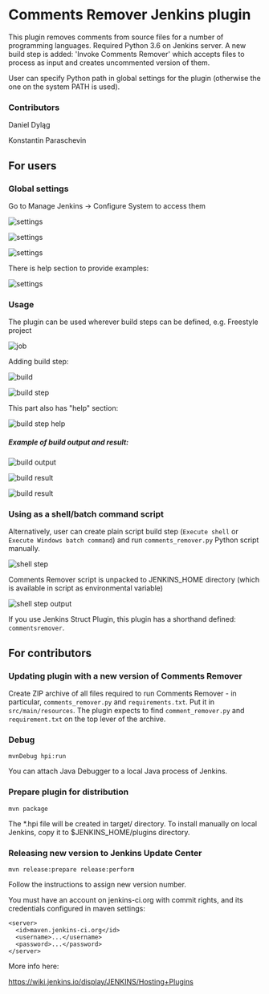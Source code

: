 # Comments Remover Jenkins plugin

This plugin removes comments from source files for a number of programming languages. Required Python 3.6 on Jenkins server.
A new build step is added: 'Invoke Comments Remover' which accepts files to process as input and creates uncommented
version of them. 

User can specify Python path in global settings for the plugin (otherwise the one on the system PATH is used).

### Contributors  

Daniel Dyląg

Konstantin Paraschevin

## For users

### Global settings

Go to Manage Jenkins -> Configure System to access them

![settings](https://user-images.githubusercontent.com/9072987/30342487-630f98ce-97fa-11e7-8076-e7c02ad494f2.png "Settings")

![settings](https://user-images.githubusercontent.com/9072987/30342530-814deb06-97fa-11e7-996f-a5020d6870aa.png "Settings")

![settings](https://user-images.githubusercontent.com/9072987/30513656-199cf8fc-9b07-11e7-99e7-5a8cf530e763.png "Settings")

There is help section to provide examples:

![settings](https://user-images.githubusercontent.com/9072987/30513578-1f1a5d5c-9b06-11e7-89c3-4297cec3147d.png "Settings")


### Usage

The plugin can be used wherever build steps can be defined, e.g. Freestyle project

![job](https://user-images.githubusercontent.com/9072987/30342535-8179a28c-97fa-11e7-8540-25d04aad24a9.png "Job")

Adding build step:

![build](https://user-images.githubusercontent.com/9072987/30342534-817803f0-97fa-11e7-98a0-da4f43bbcf30.png "Build")

![build step](https://user-images.githubusercontent.com/9072987/30342536-817a7f86-97fa-11e7-99a5-37e9f255f0b6.png "Build step")

This part also has "help" section:

![build step help](https://user-images.githubusercontent.com/9072987/30342537-81878802-97fa-11e7-8c8c-b64f20f2fb3e.png "Build step help")

##### Example of build output and result:

![build output](https://user-images.githubusercontent.com/9072987/30342538-81903aec-97fa-11e7-92dd-e5ad839d2a4c.png "Build output")

![build result](https://user-images.githubusercontent.com/9072987/30342539-819254c6-97fa-11e7-8a65-998198cc2657.png "Build result")

![build result](https://user-images.githubusercontent.com/9072987/30342540-81930aa6-97fa-11e7-85fa-7f934169025b.png "Build result")

### Using as a shell/batch command script
Alternatively, user can create plain script build step (`Execute shell` or `Execute Windows batch command`) and run `comments_remover.py` Python script
manually.

![shell step](https://user-images.githubusercontent.com/9072987/30379725-bf93011a-9897-11e7-992a-874f7880d5c5.jpg "Run shell build step")

Comments Remover script is unpacked to JENKINS_HOME directory (which is available in script as environmental variable)

![shell step output](https://user-images.githubusercontent.com/9072987/30379735-c522fc02-9897-11e7-9286-c3363f1c4a2b.jpg "Execute shell build step output")

If you use Jenkins Struct Plugin, this plugin has a shorthand defined: `commentsremover`.


## For contributors

### Updating plugin with a new version of Comments Remover
Create ZIP archive of all files required to run Comments Remover - in particular, `comments_remover.py` and `requirements.txt`. Put it in `src/main/resources`.
The plugin expects to find `comment_remover.py`  and `requirement.txt` on the top lever of the archive.

### Debug
`mvnDebug hpi:run`

You can attach Java Debugger to a local Java process of Jenkins.

### Prepare plugin for distribution
`mvn package`

The *.hpi file will be created in target/ directory.
To install manually on local Jenkins, copy it to $JENKINS_HOME/plugins directory.

### Releasing new version to Jenkins Update Center
`mvn release:prepare release:perform`

Follow the instructions to assign new version number.

You must have an account on jenkins-ci.org with commit rights, and its credentials configured in maven settings:

    <server>
      <id>maven.jenkins-ci.org</id>
      <username>...</username>
      <password>...</password>
    </server>

More info here:

https://wiki.jenkins.io/display/JENKINS/Hosting+Plugins
